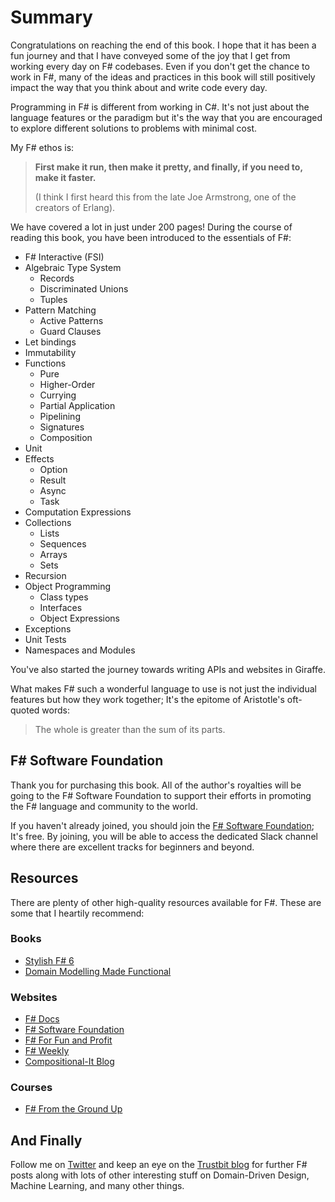 # Summary

Congratulations on reaching the end of this book. I hope that it has been a fun journey and that I have conveyed some of the joy that I get from working every day on F# codebases. Even if you don't get the chance to work in F#, many of the ideas and practices in this book will still positively impact the way that you think about and write code every day.

Programming in F# is different from working in C#. It's not just about the language features or the paradigm but it's the way that you are encouraged to explore different solutions to problems with minimal cost.

My F# ethos is:

> **First make it run, then make it pretty, and finally, if you need to, make it faster.**
>
> (I think I first heard this from the late Joe Armstrong, one of the creators of Erlang).

We have covered a lot in just under 200 pages! During the course of reading this book, you have been introduced to the essentials of F#:

- F# Interactive (FSI)
- Algebraic Type System
  - Records
  - Discriminated Unions
  - Tuples
- Pattern Matching
  - Active Patterns
  - Guard Clauses
- Let bindings
- Immutability
- Functions
  - Pure
  - Higher-Order
  - Currying
  - Partial Application
  - Pipelining
  - Signatures
  - Composition
- Unit
- Effects
  - Option
  - Result
  - Async
  - Task
- Computation Expressions
- Collections
  - Lists
  - Sequences
  - Arrays
  - Sets
- Recursion
- Object Programming
  - Class types
  - Interfaces
  - Object Expressions
- Exceptions
- Unit Tests
- Namespaces and Modules

You've also started the journey towards writing APIs and websites in Giraffe.

What makes F# such a wonderful language to use is not just the individual features but how they work together; It's the epitome of Aristotle's oft-quoted words:

> The whole is greater than the sum of its parts.

## F# Software Foundation

Thank you for purchasing this book. All of the author's royalties will be going to the F# Software Foundation to support their efforts in promoting the F# language and community to the world.

If you haven't already joined, you should join the [F# Software Foundation](<https://foundation.fsharp.org/join>); It's free. By joining, you will be able to access the dedicated Slack channel where there are excellent tracks for beginners and beyond.

## Resources

There are plenty of other high-quality resources available for F#. These are some that I heartily recommend:

### Books

- [Stylish F# 6](<https://link.springer.com/book/10.1007/978-1-4842-7205-3>)
- [Domain Modelling Made Functional](<https://www.pragprog.com/titles/swdddf/domain-modeling-made-functional/>)

### Websites

- [F# Docs](<https://fsharp.github.io/fsharp-core-docs>)
- [F# Software Foundation](https://fsharp.org/)
- [F# For Fun and Profit](<https://fsharpforfunandprofit.com/>)
- [F# Weekly](<https://sergeytihon.com/category/f-weekly/>)
- [Compositional-It Blog](<https://www.compositional-it.com/news-blog/>)

### Courses

- [F# From the Ground Up](<https://www.udemy.com/course/fsharp-from-the-ground-up/>)

## And Finally

Follow me on [Twitter](<https://twitter.com/ijrussell>) and keep an eye on the [Trustbit blog](<https://www.softwarepark.cc/blog>) for further F# posts along with lots of other interesting stuff on Domain-Driven Design, Machine Learning, and many other things.